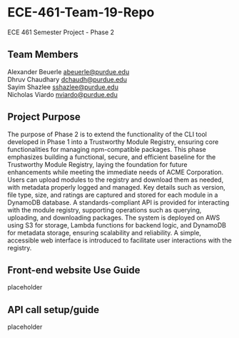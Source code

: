 # ECE-461-Team-19-Repo
ECE 461 Semester Project - Phase 2

## Team Members
Alexander Beuerle abeuerle@purdue.edu <br>
Dhruv Chaudhary dchaudh@purdue.edu <br>
Sayim Shazlee sshazlee@purdue.edu <br>
Nicholas Viardo nviardo@purdue.edu

## Project Purpose
The purpose of Phase 2 is to extend the functionality of the CLI tool developed in Phase 1 into a Trustworthy Module Registry, ensuring core functionalities for managing npm-compatible packages. This phase emphasizes building a functional, secure, and efficient baseline for the Trustworthy Module Registry, laying the foundation for future enhancements while meeting the immediate needs of ACME Corporation. Users can upload modules to the registry and download them as needed, with metadata properly logged and managed. Key details such as version, file type, size, and ratings are captured and stored for each module in a DynamoDB database. A standards-compliant API is provided for interacting with the module registry, supporting operations such as querying, uploading, and downloading packages. The system is deployed on AWS using S3 for storage, Lambda functions for backend logic, and DynamoDB for metadata storage, ensuring scalability and reliability. A simple, accessible web interface is introduced to facilitate user interactions with the registry.

## Front-end website Use Guide
placeholder


## API call setup/guide
placeholder

